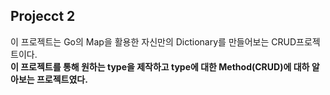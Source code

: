 ## Projecct 2
이 프로젝트는 Go의 Map을 활용한 자신만의 Dictionary를 만들어보는 CRUD프로젝트이다.  
**이 프로젝트를 통해 원하는 type을 제작하고 type에 대한 Method(CRUD)에 대하 알아보는 프로젝트였다.**
